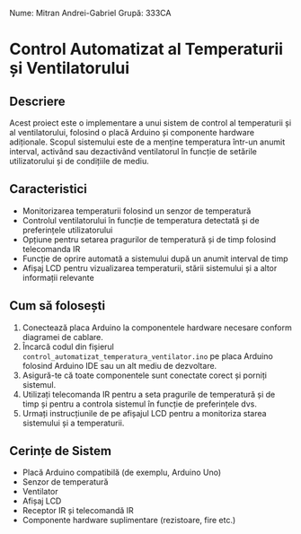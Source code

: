 Nume: Mitran Andrei-Gabriel
Grupă: 333CA

# Control Automatizat al Temperaturii și Ventilatorului

## Descriere
Acest proiect este o implementare a unui sistem de control al temperaturii și al ventilatorului, folosind o placă Arduino și componente hardware adiționale. Scopul sistemului este de a menține temperatura într-un anumit interval, activând sau dezactivând ventilatorul în funcție de setările utilizatorului și de condițiile de mediu.

## Caracteristici
- Monitorizarea temperaturii folosind un senzor de temperatură
- Controlul ventilatorului în funcție de temperatura detectată și de preferințele utilizatorului
- Opțiune pentru setarea pragurilor de temperatură și de timp folosind telecomanda IR
- Funcție de oprire automată a sistemului după un anumit interval de timp
- Afișaj LCD pentru vizualizarea temperaturii, stării sistemului și a altor informații relevante

## Cum să folosești
1. Conectează placa Arduino la componentele hardware necesare conform diagramei de cablare.
2. Încarcă codul din fișierul `control_automatizat_temperatura_ventilator.ino` pe placa Arduino folosind Arduino IDE sau un alt mediu de dezvoltare.
3. Asigură-te că toate componentele sunt conectate corect și porniți sistemul.
4. Utilizați telecomanda IR pentru a seta pragurile de temperatură și de timp și pentru a controla sistemul în funcție de preferințele dvs.
5. Urmați instrucțiunile de pe afișajul LCD pentru a monitoriza starea sistemului și a temperaturii.

## Cerințe de Sistem
- Placă Arduino compatibilă (de exemplu, Arduino Uno)
- Senzor de temperatură
- Ventilator
- Afișaj LCD
- Receptor IR și telecomandă IR
- Componente hardware suplimentare (rezistoare, fire etc.)
